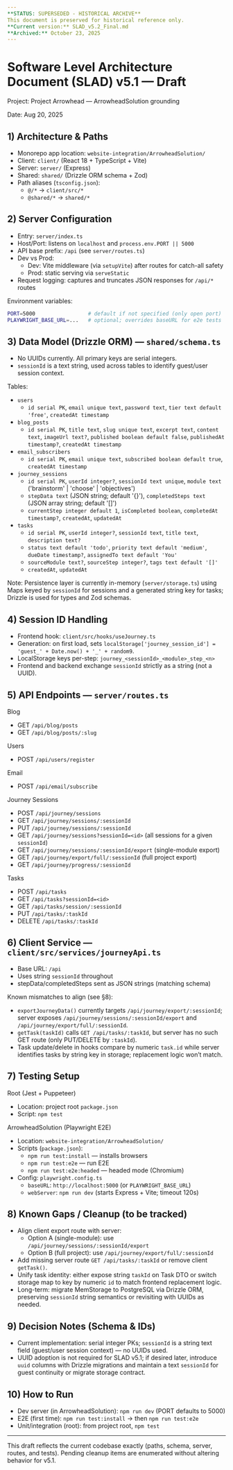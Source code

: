 ```yaml
---
**STATUS: SUPERSEDED - HISTORICAL ARCHIVE**  
This document is preserved for historical reference only.  
**Current version:** SLAD_v5.2_Final.md  
**Archived:** October 23, 2025  
---
```


# Software Level Architecture Document (SLAD) v5.1 — Draft

Project: Project Arrowhead — ArrowheadSolution grounding

Date: Aug 20, 2025


## 1) Architecture & Paths
- Monorepo app location: `website-integration/ArrowheadSolution/`
- Client: `client/` (React 18 + TypeScript + Vite)
- Server: `server/` (Express)
- Shared: `shared/` (Drizzle ORM schema + Zod)
- Path aliases (`tsconfig.json`):
  - `@/*` → `client/src/*`
  - `@shared/*` → `shared/*`


## 2) Server Configuration
- Entry: `server/index.ts`
- Host/Port: listens on `localhost` and `process.env.PORT || 5000`
- API base prefix: `/api` (see `server/routes.ts`)
- Dev vs Prod:
  - Dev: Vite middleware (via `setupVite`) after routes for catch-all safety
  - Prod: static serving via `serveStatic`
- Request logging: captures and truncates JSON responses for `/api/*` routes

Environment variables:
```bash
PORT=5000                 # default if not specified (only open port)
PLAYWRIGHT_BASE_URL=...   # optional; overrides baseURL for e2e tests
```


## 3) Data Model (Drizzle ORM) — `shared/schema.ts`
- No UUIDs currently. All primary keys are serial integers.
- `sessionId` is a text string, used across tables to identify guest/user session context.

Tables:
- `users`
  - `id serial PK`, `email unique text`, `password text`, `tier text default 'free'`, `createdAt timestamp`
- `blog_posts`
  - `id serial PK`, `title text`, `slug unique text`, `excerpt text`, `content text`, `imageUrl text?`, `published boolean default false`, `publishedAt timestamp?`, `createdAt timestamp`
- `email_subscribers`
  - `id serial PK`, `email unique text`, `subscribed boolean default true`, `createdAt timestamp`
- `journey_sessions`
  - `id serial PK`, `userId integer?`, `sessionId text unique`, `module text` ('brainstorm' | 'choose' | 'objectives')
  - `stepData text` (JSON string; default '{}'), `completedSteps text` (JSON array string; default '[]')
  - `currentStep integer default 1`, `isCompleted boolean`, `completedAt timestamp?`, `createdAt`, `updatedAt`
- `tasks`
  - `id serial PK`, `userId integer?`, `sessionId text`, `title text`, `description text?`
  - `status text default 'todo'`, `priority text default 'medium'`, `dueDate timestamp?`, `assignedTo text default 'You'`
  - `sourceModule text?`, `sourceStep integer?`, `tags text default '[]'`
  - `createdAt`, `updatedAt`

Note: Persistence layer is currently in-memory (`server/storage.ts`) using Maps keyed by `sessionId` for sessions and a generated string key for tasks; Drizzle is used for types and Zod schemas.


## 4) Session ID Handling
- Frontend hook: `client/src/hooks/useJourney.ts`
- Generation: on first load, sets `localStorage['journey_session_id'] = 'guest_' + Date.now() + '_' + random9`.
- LocalStorage keys per-step: `journey_<sessionId>_<module>_step_<n>`
- Frontend and backend exchange `sessionId` strictly as a string (not a UUID).


## 5) API Endpoints — `server/routes.ts`
Blog
- GET `/api/blog/posts`
- GET `/api/blog/posts/:slug`

Users
- POST `/api/users/register`

Email
- POST `/api/email/subscribe`

Journey Sessions
- POST `/api/journey/sessions`
- GET `/api/journey/sessions/:sessionId`
- PUT `/api/journey/sessions/:sessionId`
- GET `/api/journey/sessions?sessionId=<id>` (all sessions for a given `sessionId`)
- GET `/api/journey/sessions/:sessionId/export` (single-module export)
- GET `/api/journey/export/full/:sessionId` (full project export)
- GET `/api/journey/progress/:sessionId`

Tasks
- POST `/api/tasks`
- GET `/api/tasks?sessionId=<id>`
- GET `/api/tasks/session/:sessionId`
- PUT `/api/tasks/:taskId`
- DELETE `/api/tasks/:taskId`


## 6) Client Service — `client/src/services/journeyApi.ts`
- Base URL: `/api`
- Uses string `sessionId` throughout
- stepData/completedSteps sent as JSON strings (matching schema)

Known mismatches to align (see §8):
- `exportJourneyData()` currently targets `/api/journey/export/:sessionId`; server exposes `/api/journey/sessions/:sessionId/export` and `/api/journey/export/full/:sessionId`.
- `getTask(taskId)` calls `GET /api/tasks/:taskId`, but server has no such GET route (only PUT/DELETE by `:taskId`).
- Task update/delete in hooks compare by numeric `task.id` while server identifies tasks by string key in storage; replacement logic won’t match.


## 7) Testing Setup
Root (Jest + Puppeteer)
- Location: project root `package.json`
- Script: `npm test`

ArrowheadSolution (Playwright E2E)
- Location: `website-integration/ArrowheadSolution/`
- Scripts (`package.json`):
  - `npm run test:install` — installs browsers
  - `npm run test:e2e` — run E2E
  - `npm run test:e2e:headed` — headed mode (Chromium)
- Config: `playwright.config.ts`
  - `baseURL`: `http://localhost:5000` (or `PLAYWRIGHT_BASE_URL`)
  - `webServer`: `npm run dev` (starts Express + Vite; timeout 120s)


## 8) Known Gaps / Cleanup (to be tracked)
- Align client export route with server:
  - Option A (single-module): use `/api/journey/sessions/:sessionId/export`
  - Option B (full project): use `/api/journey/export/full/:sessionId`
- Add missing server route `GET /api/tasks/:taskId` or remove client `getTask()`.
- Unify task identity: either expose string `taskId` on Task DTO or switch storage map to key by numeric `id` to match frontend replacement logic.
- Long-term: migrate MemStorage to PostgreSQL via Drizzle ORM, preserving `sessionId` string semantics or revisiting with UUIDs as needed.


## 9) Decision Notes (Schema & IDs)
- Current implementation: serial integer PKs; `sessionId` is a string text field (guest/user session context) — no UUIDs used.
- UUID adoption is not required for SLAD v5.1; if desired later, introduce `uuid` columns with Drizzle migrations and maintain a text `sessionId` for guest continuity or migrate storage contract.


## 10) How to Run
- Dev server (in ArrowheadSolution): `npm run dev` (PORT defaults to 5000)
- E2E (first time): `npm run test:install` → then `npm run test:e2e`
- Unit/integration (root): from project root, `npm test`


---
This draft reflects the current codebase exactly (paths, schema, server, routes, and tests). Pending cleanup items are enumerated without altering behavior for v5.1.
